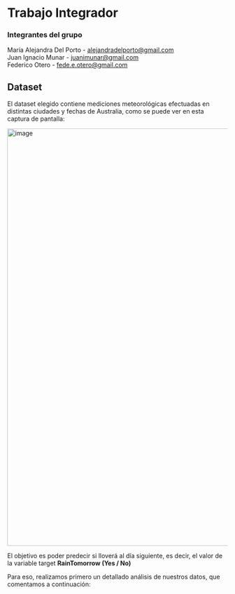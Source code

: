 # Trabajo Integrador

### Integrantes del grupo
María Alejandra Del Porto - alejandradelporto@gmail.com<br>
Juan Ignacio Munar - juanimunar@gmail.com<br>
Federico Otero - fede.e.otero@gmail.com<br>

## Dataset

El dataset elegido contiene mediciones meteorológicas efectuadas en distintas ciudades y fechas de Australia, como se puede ver en esta captura de pantalla:

<img width="952" alt="image" src="https://github.com/fede0ter0/ceia_and_tp_integrador/assets/109430776/2b58b46d-88f7-436f-b1ce-455ebb03a718">

El objetivo es poder predecir si lloverá al día siguiente, es decir, el valor de la variable target **RainTomorrow (Yes / No)**

Para eso, realizamos primero un detallado análisis de nuestros datos, que comentamos a continuación:



